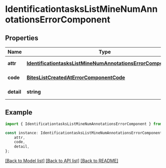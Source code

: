 # IdentificationtasksListMineNumAnnotationsErrorComponent


## Properties

Name | Type | Description | Notes
------------ | ------------- | ------------- | -------------
**attr** | [**IdentificationtasksListMineNumAnnotationsErrorComponentAttr**](IdentificationtasksListMineNumAnnotationsErrorComponentAttr.md) |  | [default to undefined]
**code** | [**BitesListCreatedAtErrorComponentCode**](BitesListCreatedAtErrorComponentCode.md) |  | [default to undefined]
**detail** | **string** |  | [default to undefined]

## Example

```typescript
import { IdentificationtasksListMineNumAnnotationsErrorComponent } from 'mosquito-alert';

const instance: IdentificationtasksListMineNumAnnotationsErrorComponent = {
    attr,
    code,
    detail,
};
```

[[Back to Model list]](../README.md#documentation-for-models) [[Back to API list]](../README.md#documentation-for-api-endpoints) [[Back to README]](../README.md)
